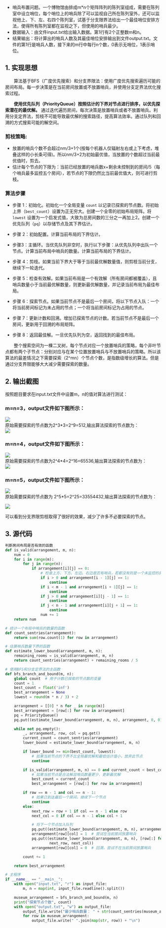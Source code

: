 - 哨兵布置问题。一个博物馆由排成m*n个矩阵阵列的陈列室组成，需要在陈列室中设立哨位，每个哨位上的哨兵除了可以监视自己所在陈列室外，还可以监视他上、下、左、右四个陈列室，试基于分支限界法给出一个最佳哨位安排方法，使得所有陈列室都在监视之下，但使用的哨兵最少。
- 数据输入：由文件input.txt给出输入数据。第1行有2个正整数m和n。
- 结果输出：将计算出的哨兵人数及其最佳哨位安排输出到文件output.txt。文件的第1行是哨兵人数，接下来的m行中每行n个数，0表示无哨位，1表示哨位。

## 1. 实现思想
<div style="text-indent: 2em;">
算法基于BFS（广度优先搜索）和分支界限法：使用广度优先搜索遍历可能的房间布局。每一步决策是在当前房间放置或不放置哨兵，并使用分支定界法优化搜索过程。

**使用优先队列（PriorityQueue）按照估计的下界对节点进行排序，以优先探索潜在的最优解。**
通过迭代遍历房间，每次决策是放置哨兵或者不放置哨兵。利用分支定界法，剪枝不可能导致最优解的搜索路径，提高算法效率。通过队列和回溯的方式搜索可能的解空间。 
</div>

### 剪枝策略: 
- 放置的哨兵个数不会超过nm/3+1个(按每个机器人仅辐射左右或上下考虑，堆叠这样的小长条可得)。所以nm/3+2为初始最优值，当放置的个数超过当前最优值时，剪去。
- 估计每个节点的下限为：当前已经放置的哨兵数x+剩余未控制到的房间/5（每个哨兵最多监控五个房间），若节点的下限仍然比当前最优值大，则可进行剪枝。
### 算法步骤
- 步骤 1：初始化。初始化一个全局变量 `count` 以记录已探索的节点数。将初始上界（`best_count`）设置为正无穷大。创建一个全零的初始布局矩阵。将 `lowest` 设置为一个启发式值，大致为总房间数的三分之一再加上2。创建一个优先队列（`pq`）以存储节点及其下界估计。  

- 步骤 2：初始配置。计算当前布局的下界估计。
- 步骤3：主循环。当优先队列非空时，执行以下步骤：从优先队列中出队一个节点。计算当前布局中哨兵的数量。计算当前布局的下界估计。
- 步骤 4：剪枝。如果当前下界大于等于当前最优解数量值，则剪枝当前分支，继续下一轮迭代。
- 步骤 5：检查有效解。如果当前布局是一个有效解（所有房间都被覆盖），且哨兵数量小于当前最优解数量，则更新最优解数量，并记录当前布局为最佳布局。
- 步骤 6：探索节点。如果当前节点不是最后一个房间，将以下节点入队：一个将当前房间标记为未占用的节点；一个将当前房间标记为占用的节点。
- 步骤 7：更新计数和回溯。增加已探索节点的计数。若当前节点不是最后一个房间，更新用于回溯的布局矩阵。
- 步骤 8：返回最佳解。一旦优先队列为空，返回找到的最佳布局。  
<div style="text-indent: 2em;">
整个搜索空间为一棵二叉树，每个节点对应一个放置哨兵的策略，每个非叶节点都有两个子节点：分别对应与在某个位置放置哨兵与不放置哨兵的策略。所以该算法的最差情况之下需要探索（2^mn）个节点个数，是指数级增长的算法。但是通过分支界限能够大大减少需要探索的数量。
</div>

## 2. 输出截图
按照题目要求在input.txt文件中设置m，n的值对算法进行测试：
### m=n=3，output文件如下图所示：

![](./2.png)  
原始需要探索的节点数为2^3*3=2^9=512,输出算法探索的节点数为：    
![](./1.png)



### m=n=4，output文件如下图所示：
![](./3.png)  
原始需要探索的节点数为2^4*4=2^16=65536,输出算法探索的节点数为：  
![](./4.png)  



### m=n=5，output文件如下图所示：

![](./5.png)  
原始需要探索的节点数为  2^5*5=2^25=33554432,输出算法探索的节点数为：  

![](./6.png)  
  
可以看到分支界限剪枝取得了很好的效果，减少了许多不必要探索的节点。
## 3. 源代码
```python 
判断房间布局是否有效的函数
def is_valid(arrangement, m, n):
    num = 0
    for i in range(m):
        for j in range(n):
            if arrangement[i][j] == 0:
                # 检查上方、下方、左边、右边是否有哨兵，若都没有则是一个未监控的房间
                if i > 0 and arrangement[i - 1][j] == 1:
                    continue
                if i < m - 1 and arrangement[i + 1][j] == 1:
                    continue
                if j > 0 and arrangement[i][j - 1] == 1:
                    continue
                if j < n - 1 and arrangement[i][j + 1] == 1:
                    continue
                num += 1
    return num  
```  
```python 
# 统计一个布局中哨兵的数量的函数
def count_sentries(arrangement):
    return sum(row.count(1) for row in arrangement)

# 估算哨兵数量下界的函数
def estimate_lower_bound(arrangement, m, n):
    remaining_rooms = is_valid(arrangement, m, n)
    return count_sentries(arrangement) + remaining_rooms / 5
```
```python 
# 使用BFS和分支定界法的主函数
def bfs_branch_and_bound(m, n):
    global count  # 用于计数已探索的节点数的变量
    count = 1
    best_count = float('inf')
    best_arrangement = None
    lowest = round(m * n / 3) + 2

    arrangement = [[0] * n for _ in range(m)]
    best_arrangement = [row[:] for row in arrangement]
    pq = PriorityQueue()
    pq.put((estimate_lower_bound(arrangement, m, n), arrangement, 0, 0))

    while not pq.empty():
        _, arrangement, row, col = pq.get()
        current_count = count_sentries(arrangement)
        lower_bound = estimate_lower_bound(arrangement, m, n)

        if lower_bound >= min(best_count, lowest):
            # 如果当前节点的下界不比全局最优解和最低估计值小，放弃此节点
            continue

        if is_valid(arrangement, m, n) == 0 and current_count < best_count:
            # 如果当前节点是合法解且哨兵数量更少，更新最优解
            best_count = current_count
            best_arrangement = [row[:] for row in arrangement]

        if row == m - 1 and col == n - 1:
            # 如果已到达最后一个房间，继续下一个节点
            continue
        else:
            next_row = row + 1 if col == n - 1 else row
            next_col = 0 if col == n - 1 else col + 1

            # 将下一个节点加入队列
            pq.put((estimate_lower_bound(arrangement, m, n), arrangement, next_row, next_col))
            arrangement[row][col] = 1  # 尝试在当前房间放置哨兵
            pq.put((estimate_lower_bound(arrangement, m, n), [row[:] for row in arrangement],
                    next_row, next_col))
            arrangement[row][col] = 0  # 回溯，尝试不在当前房间放置哨兵

        count += 1

    return best_arrangement
```
```python
# 主程序
if __name__ == "__main__":
    with open("input.txt", "r") as input_file:
        m, n = map(int, input_file.readline().split())

    museum_arrangement = bfs_branch_and_bound(m, n)
    print("探索节点个数", count)
    with open("output.txt", "w") as output_file:
        output_file.write("最少哨兵数量： " + str(count_sentries(museum_arrangement)) + "\n")
        for row in museum_arrangement:
            output_file.write(" ".join(map(str, row)) + "\n")
```